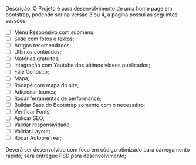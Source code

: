 Descrição:
O Projeto é para desenvolvimento de uma home page em bootstrap, podendo ser na versão 3 ou 4, a pagina possui as seguintes sessões:  
- [ ] Menu Responsivo com submenu;  
- [ ] Slide com fotos e textos;  
- [ ] Artigos recomendados;  
- [ ] Últimos conteúdos;  
- [ ] Matérias gratuitos;  
- [ ] Integração com Youtube dos últimos vídeos publicados;  
- [ ] Fale Conosco;  
- [ ] Mapa;  
- [ ] Rodapé com mapa do site;  
- [ ] Adicionar Icones;  
- [ ] Rodar ferramentas de performance;  
- [ ] Buildar Sass do Bootstrap somente com o necessáiro;  
- [ ] Verificar Fonts;  
- [ ] Aplicar SEO;  
- [ ] Validar responsividade;  
- [ ] Validar Layout;  
- [ ] Rodar Autoprefixer;  
  
Deverá ser desenvolvido com foco em código otimizado para carregamento rápido; será entregue PSD para desenvolvimento;  